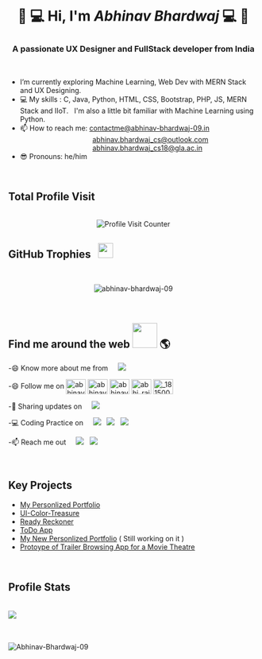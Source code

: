 #  <p align="center">👋 💻 Hi, I'm *Abhinav Bhardwaj* 💻 👋</p>

<h3 align="center">A passionate UX Designer and FullStack developer from India</h3>
<br />

 
- I’m currently exploring Machine Learning, Web Dev with MERN Stack and UX Designing.
- 💻 My skills : C, Java, Python, HTML, CSS, Bootstrap, PHP, JS, MERN Stack and IIoT. &nbsp; I'm also a little bit familiar with Machine Learning using Python.<!-- 👀 I’m looking for help with designining UI.-->
- 📫 How to reach me: contactme@abhinav-bhardwaj-09.in<br />
&nbsp;&nbsp;&nbsp;&nbsp;&nbsp;&nbsp;&nbsp;&nbsp;&nbsp;&nbsp;&nbsp;&nbsp;&nbsp;&nbsp;&nbsp;&nbsp;&nbsp;&nbsp;&nbsp;&nbsp;&nbsp;&nbsp;&nbsp;&nbsp;&nbsp;&nbsp;&nbsp;&nbsp;&nbsp;&nbsp;&nbsp;&nbsp;&nbsp;&nbsp;&nbsp;&nbsp;   abhinav.bhardwaj_cs@outlook.com<br />
&nbsp;&nbsp;&nbsp;&nbsp;&nbsp;&nbsp;&nbsp;&nbsp;&nbsp;&nbsp;&nbsp;&nbsp;&nbsp;&nbsp;&nbsp;&nbsp;&nbsp;&nbsp;&nbsp;&nbsp;&nbsp;&nbsp;&nbsp;&nbsp;&nbsp;&nbsp;&nbsp;&nbsp;&nbsp;&nbsp;&nbsp;&nbsp;&nbsp;&nbsp;&nbsp;&nbsp;   abhinav.bhardwaj_cs18@gla.ac.in<br />
- 😎 Pronouns: he/him


<br />

## Total Profile Visit 
<br />
 <div align="center"> 
 

 <img alt="Profile Visit Counter" src='https://visitor-badge.glitch.me/badge?page_id=Abhinav-Bhardwaj-09.visit-counter'>
<!-- ![visitors](https://page-views.glitch.me/badge?page_id=Abhinav-Bhardwaj-09.visit-counter)
 <img alt="Profile Visit Counter" src='https://page-views.glitch.me/badge?page_id=Abhinav-Bhardwaj-09.visit-counter'> -->
</div>

## GitHub Trophies &nbsp; <img src='https://user-images.githubusercontent.com/6661165/91657958-61b4fd00-eb00-11ea-9def-dc7ef5367e34.png' width="30px" height="30px">
<br />
<p align="center"> <img src="https://github-profile-trophy.vercel.app/?username=abhinav-bhardwaj-09&theme=algolia" alt="abhinav-bhardwaj-09" /></p>

<br />



## Find me around the web <img src='https://raw.githubusercontent.com/ShahriarShafin/ShahriarShafin/main/Assets/handshake.gif' width="50px"> 🌎
-😄 Know more about me from &nbsp; &nbsp; <a href="https://Abhinav-Bhardwaj-09.herokuapp.com/">  <img src="https://img.shields.io/badge/-Abhinav--Bhardwaj--09-gray?style=rounded-square&logo=heroku" /></a> <br/>

-😄 Follow me on <a href="https://twitter.com/abhinavb1999" title="Twitter" target="blank"><img align="center" src="https://raw.githubusercontent.com/rahuldkjain/github-profile-readme-generator/master/src/images/icons/Social/twitter.svg" alt="abhinavb1999" height="30" width="40" /></a>
<a href="https://linkedin.com/in/abhinav-bhardwaj-09" title="Linkedin" target="blank"><img align="center" src="https://raw.githubusercontent.com/rahuldkjain/github-profile-readme-generator/master/src/images/icons/Social/linked-in-alt.svg" alt="abhinav-bhardwaj-09" height="30" width="40" /></a>
<a href="https://kaggle.com/abhinav-bhardwaj-09" title="Kaggle" target="blank"><img align="center" src="https://raw.githubusercontent.com/rahuldkjain/github-profile-readme-generator/master/src/images/icons/Social/kaggle.svg" alt="abhinav-bhardwaj-09" height="30" width="40" /></a>
<a href="https://www.codechef.com/users/abhi_rajput09" title="CodeChef" target="blank"><img align="center" src="https://cdn.jsdelivr.net/npm/simple-icons@3.1.0/icons/codechef.svg" alt="abhi_rajput09" height="30" width="40" /></a>
<a href="https://www.hackerrank.com/_181500009" title="HackerRank" target="blank"><img align="center" src="https://raw.githubusercontent.com/rahuldkjain/github-profile-readme-generator/master/src/images/icons/Social/hackerrank.svg" alt="_181500009" height="30" width="40" /></a>

-💼 Sharing updates on &nbsp; &nbsp; <a href="https://www.linkedin.com/in/abhinav-bhardwaj-09/">  <img src="https://img.shields.io/badge/-LinkedIn-blue?style=rounded-square&logo=linkedin" /></a> 

-💻 Coding Practice on &nbsp; &nbsp; <a href="https://www.hackerrank.com/_181500009"> <img src="https://img.shields.io/badge/-HackerRank-white?style=rounded-square&logo=hackerrank" /></a> &nbsp; <a href="https://www.freecodecamp.org/fcca7e27bae-88a7-4a05-a4f9-85d58239771e"> <img src="https://img.shields.io/badge/-freeCodeCamp-black?style=rounded-square&logo=freecodecamp" /></a> &nbsp; <a href="https://www.codechef.com/users/abhi_rajput09"> <img src="https://img.shields.io/badge/-CodeChef-gray?style=rounded-square&logo=codechef" /></a>

-📫 Reach me out  &nbsp; &nbsp; <a href="mailto:abhinav.bhardwaj_cs18@gla.ac.in"> <img src="https://img.shields.io/badge/-Gmail-white?style=rounded-square&logo=gmail" /></a> &nbsp; <a href="mailto:abhinav.bhardwaj_cs@outlook.com"> <img src="https://img.shields.io/badge/-Outlook-blue?style=rounded-square&logo=microsoft" /></a>

<br />

## Key Projects 
- <a href="https://abhinav-bhardwaj-09.herokuapp.com">My Personlized Portfolio</a>
- <a href="https://ui-color-treasure.herokuapp.com">UI-Color-Treasure</a>
- <a href="https://ready-reckoner.herokuapp.com">Ready Reckoner</a>
- <a href="https://todo--app-live.herokuapp.com">ToDo App</a>
- <a href="https://abhinav-bhardwaj-09.in">My New Personlized Portfolio</a> ( Still working on it )
- <a href="https://www.figma.com/proto/opBETqZJIDlk6erOE3Va7V/Trailer-Browsing-App?node-id=60%3A3&scaling=scale-down&page-id=0%3A1&starting-point-node-id=60%3A3"> Protoype of Trailer Browsing App for a Movie Theatre</a>



<br />

## Profile Stats 
<br />
<div class="row">
<img src="https://github-readme-stats.vercel.app/api?username=Abhinav-Bhardwaj-09&show_icons=true&theme=prussian&count_private=true&hide_border=true" />
<!--
<img src="https://github-readme-stats.vercel.app/api?username=Abhinav-Bhardwaj-09&show_icons=true&theme=prussian&count_private=true&hide_border=true" align="left" />
<img src="https://raw.githubusercontent.com/Abhinav-Bhardwaj-09/cdn/master/left-pointer.webp?token=AM25A5LNKSRVMCWT4SA56L3A5PCR2" align="center" height="190px" width="300px"/>
-->
</div>
<br /><br />
<!-- div class="row" style="margin-top:15px;">
<img src="https://raw.githubusercontent.com/Abhinav-Bhardwaj-09/cdn/master/right-pointer.webp?token=AM25A5MCEOTZVZOZRK3PNVDA4GIIA" align="center" height="160px" width="360px"/>
 <img src="https://github-readme-stats.vercel.app/api/top-langs/?username=Abhinav-Bhardwaj-09&layout=compact&theme=prussian&hide_border=true&custom_title=Most Used Languages (excluding private repo langs)&card_width=420px" align="right"/>
</div>
<br / -->
<p padding="15"><img align="center" src="https://github-readme-streak-stats.herokuapp.com/?user=Abhinav-Bhardwaj-09&" alt="Abhinav-Bhardwaj-09" /></p>


